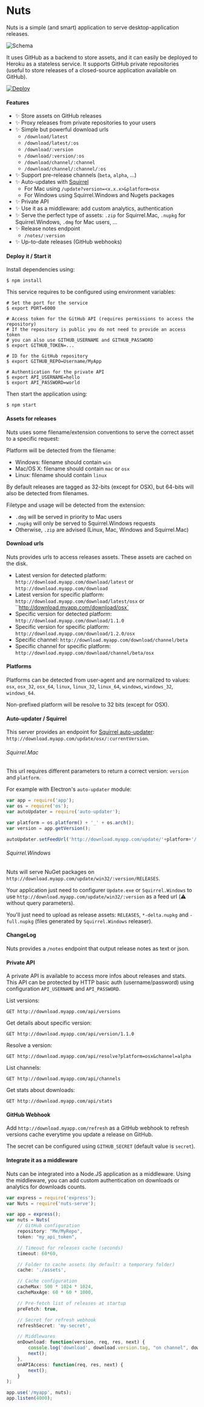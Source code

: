# Nuts

Nuts is a simple (and smart) application to serve desktop-application releases.

![Schema](./schema.png)

It uses GitHub as a backend to store assets, and it can easily be deployed to Heroku as a stateless service. It supports GitHub private repositories (useful to store releases of a closed-source application available on GitHub).

[![Deploy](https://www.herokucdn.com/deploy/button.png)](https://heroku.com/deploy)

#### Features

- :sparkles: Store assets on GitHub releases
- :sparkles: Proxy releases from private repositories to your users
- :sparkles: Simple but powerful download urls
    - `/download/latest`
    - `/download/latest/:os`
    - `/download/:version`
    - `/download/:version/:os`
    - `/download/channel/:channel`
    - `/download/channel/:channel/:os`
- :sparkles: Support pre-release channels (`beta`, `alpha`, ...)
- :sparkles: Auto-updates with [Squirrel](https://github.com/Squirrel)
    - For Mac using `/update?version=<x.x.x>&platform=osx`
    - For Windows using Squirrel.Windows and Nugets packages
- :sparkles: Private API
- :sparkles: Use it as a middleware: add custom analytics, authentication
- :sparkles: Serve the perfect type of assets: `.zip` for Squirrel.Mac, `.nupkg` for Squirrel.Windows, `.dmg` for Mac users, ...
- :sparkles: Release notes endpoint
    - `/notes/:version`
- :sparkles: Up-to-date releases (GitHub webhooks)

#### Deploy it / Start it

Install dependencies using:

```
$ npm install
```

This service requires to be configured using environment variables:

```
# Set the port for the service
$ export PORT=6000

# Access token for the GitHub API (requires permissions to access the repository)
# If the repository is public you do not need to provide an access token
# you can also use GITHUB_USERNAME and GITHUB_PASSWORD
$ export GITHUB_TOKEN=...

# ID for the GitHub repository
$ export GITHUB_REPO=Username/MyApp

# Authentication for the private API
$ export API_USERNAME=hello
$ export API_PASSWORD=world
```

Then start the application using:

```
$ npm start
```

#### Assets for releases

Nuts uses some filename/extension conventions to serve the correct asset to a specific request:

Platform will be detected from the filename:

- Windows: filename should contain `win`
- Mac/OS X: filename should contain `mac` or `osx`
- Linux: filename should contain `linux`

By default releases are tagged as 32-bits (except for OSX), but 64-bits will also be detected from filenames.

Filetype and usage will be detected from the extension:

- `.dmg` will be served in priority to Mac users
- `.nupkg` will only be served to Squirrel.Windows requests
- Otherwise, `.zip` are advised (Linux, Mac, Windows and Squirrel.Mac)

#### Download urls

Nuts provides urls to access releases assets. These assets are cached on the disk.

* Latest version for detected platform: `http://download.myapp.com/download/latest` or `http://download.myapp.com/download`
* Latest version for specific platform: `http://download.myapp.com/download/latest/osx` or ``http://download.myapp.com/download/osx`
* Specific version for detected platform: `http://download.myapp.com/download/1.1.0`
* Specific version for specific platform: `http://download.myapp.com/download/1.2.0/osx`
* Specific channel: `http://download.myapp.com/download/channel/beta`
* Specific channel for specific platform: `http://download.myapp.com/download/channel/beta/osx`

#### Platforms

Platforms can be detected from user-agent and are normalized to values: `osx`, `osx_32`, `osx_64`, `linux`, `linux_32`, `linux_64`, `windows`, `windows_32`, `windows_64`.

Non-prefixed platform will be resolve to 32 bits (except for OSX).

#### Auto-updater / Squirrel

This server provides an endpoint for [Squirrel auto-updater](https://github.com/atom/electron/blob/master/docs/api/auto-updater.md): `http://download.myapp.com/update/osx/:currentVersion`.

###### Squirrel.Mac

This url requires different parameters to return a correct version: `version` and `platform`.

For example with Electron's `auto-updater` module:

```js
var app = require('app');
var os = require('os');
var autoUpdater = require('auto-updater');

var platform = os.platform() + '_' + os.arch();
var version = app.getVersion();

autoUpdater.setFeedUrl('http://download.myapp.com/update/'+platform+'/'+version);
```

###### Squirrel.Windows

Nuts will serve NuGet packages on `http://download.myapp.com/update/win32/:version/RELEASES`.

Your application just need to configurer `Update.exe` or `Squirrel.Windows` to use `http://download.myapp.com/update/win32/:version` as a feed url (:warning: without query parameters).

You'll just need to upload as release assets: `RELEASES`, `*-delta.nupkg` and `-full.nupkg` (files generated by `Squirrel.Windows` releaser).

#### ChangeLog

Nuts provides a `/notes` endpoint that output release notes as text or json.

#### Private API

A private API is available to access more infos about releases and stats. This API can be protected by HTTP basic auth (username/password) using configuration `API_USERNAME` and `API_PASSWORD`.

List versions:

```
GET http://download.myapp.com/api/versions
```

Get details about specific version:

```
GET http://download.myapp.com/api/version/1.1.0
```

Resolve a version:

```
GET http://download.myapp.com/api/resolve?platform=osx&channel=alpha
```

List channels:

```
GET http://download.myapp.com/api/channels
```

Get stats about downloads:

```
GET http://download.myapp.com/api/stats
```

#### GitHub Webhook

Add `http://download.myapp.com/refresh` as a GitHub webhook to refresh versions cache everytime you update a release on GitHub.

The secret can be configured using `GITHUB_SECRET` (default value is `secret`).

#### Integrate it as a middleware

Nuts can be integrated into a Node.JS application as a middleware. Using the middleware, you can add custom authentication on downloads or analytics for downloads counts.

```js
var express = require('express');
var Nuts = require('nuts-serve');

var app = express();
var nuts = Nuts(
    // GitHub configuration
    repository: "Me/MyRepo",
    token: "my_api_token",

    // Timeout for releases cache (seconds)
    timeout: 60*60,

    // Folder to cache assets (by default: a temporary folder)
    cache: './assets',

    // Cache configuration
    cacheMax: 500 * 1024 * 1024,
    cacheMaxAge: 60 * 60 * 1000,

    // Pre-fetch list of releases at startup
    preFetch: true,

    // Secret for refresh webhook
    refreshSecret: 'my-secret',

    // Middlewares
    onDownload: function(version, req, res, next) {
        console.log('download', download.version.tag, "on channel", download.version.channel, "for", download.platform.type);
        next();
    },
    onAPIAccess: function(req, res, next) {
        next();
    }
);

app.use('/myapp', nuts);
app.listen(4000);
```
